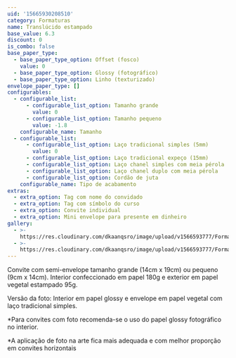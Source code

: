 ```yaml
---
uid: '15665930208510'
category: Formaturas
name: Translúcido estampado
base_value: 6.3
discount: 0
is_combo: false
base_paper_type:
  - base_paper_type_option: Offset (fosco)
    value: 0
  - base_paper_type_option: Glossy (fotográfico)
  - base_paper_type_option: Linho (texturizado)
envelope_paper_type: []
configurables:
  - configurable_list:
      - configurable_list_option: Tamanho grande
        value: 0
      - configurable_list_option: Tamanho pequeno
        value: -1.8
    configurable_name: Tamanho
  - configurable_list:
      - configurable_list_option: Laço tradicional simples (5mm)
        value: 0
      - configurable_list_option: Laço tradicional expeço (15mm)
      - configurable_list_option: Laço chanel simples com meia pérola
      - configurable_list_option: Laço chanel duplo com meia pérola
      - configurable_list_option: Cordão de juta
    configurable_name: Tipo de acabamento
extras:
  - extra_option: Tag com nome do convidado
  - extra_option: Tag com símbolo do curso
  - extra_option: Convite individual
  - extra_option: Mini envelope para presente em dinheiro
gallery:
  - >-
    https://res.cloudinary.com/dkaanqsro/image/upload/v1566593777/Formaturas/Transl%C3%BAcido_estampado_wd1mjd.jpg
  - >-
    https://res.cloudinary.com/dkaanqsro/image/upload/v1566593777/Formaturas/Transl%C3%BAcido_estampado_2_rvfgwt.jpg
---
```

Convite com semi-envelope tamanho grande (14cm x 19cm) ou pequeno (9cm x 14cm). Interior confeccionado em papel 180g e exterior em papel vegetal estampado 95g.

Versão da foto: Interior em papel glossy e envelope em papel vegetal com laço tradicional simples.



\*Para convites com foto recomenda-se o uso do papel glossy fotográfico no interior.

\*A aplicação de foto na arte fica mais adequada e com melhor proporção em convites horizontais
